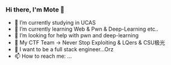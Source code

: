 ### Hi there, I'm Mote 👋 

<!--
**Mote-Z/Mote-Z** is a ✨ _special_ ✨ repository because its `README.md` (this file) appears on your GitHub profile.
-->


- 🏫 I’m currently studying in UCAS
- 🌱 I’m currently learning Web & Pwn & Deep-Learning etc..
- 🤔 I’m looking for help with pwn and deep-learning
- 👯 My CTF Team -> Never Stop Exploiting & LQers & CSU极光
- 🎯 I want to be a full stack engineer...Orz
- 📫 How to reach me: ...
